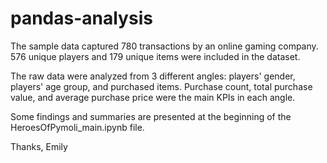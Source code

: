 # pandas-analysis

The sample data captured 780 transactions by an online gaming company. 576 unique players and 179 unique items were included in the dataset. 

The raw data were analyzed from 3 different angles: players' gender, players' age group, and purchased items. Purchase count, total purchase value, and average purchase price were the main KPIs in each angle.

Some findings and summaries are presented at the beginning of the HeroesOfPymoli_main.ipynb file.

Thanks,
Emily

